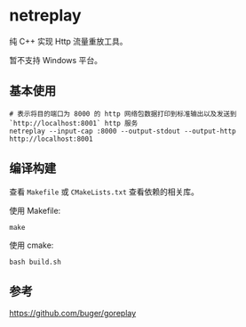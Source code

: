 # netreplay

纯 C++ 实现 Http 流量重放工具。

暂不支持 Windows 平台。

## 基本使用

```shell
# 表示将目的端口为 8000 的 http 网络包数据打印到标准输出以及发送到 `http://localhost:8001` http 服务
netreplay --input-cap :8000 --output-stdout --output-http http://localhost:8001
```

## 编译构建

查看 `Makefile` 或 `CMakeLists.txt` 查看依赖的相关库。

使用 Makefile:

```shell
make
```

使用 cmake:

```shell
bash build.sh
```

## 参考

https://github.com/buger/goreplay
